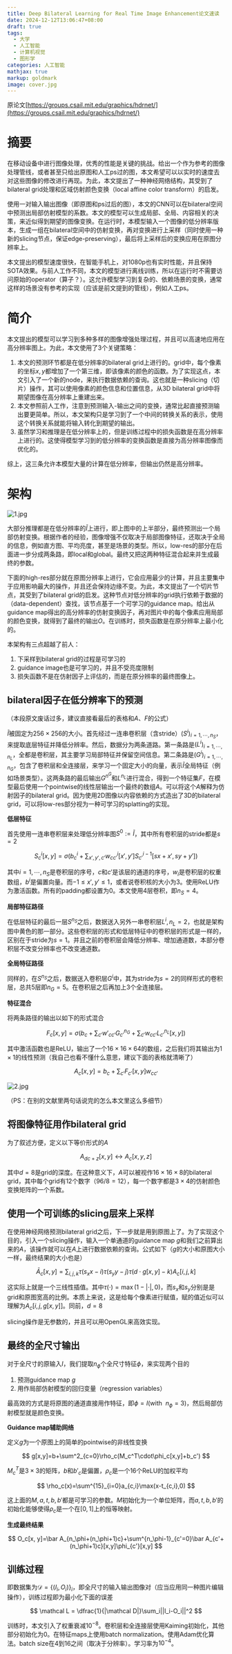 ```yaml
---
title: Deep Bilateral Learning for Real Time Image Enhancement论文速读
date: 2024-12-12T13:06:47+08:00
draft: true
tags:
  - 大学
  - 人工智能
  - 计算机视觉
  - 图形学
categories: 人工智能
mathjax: true
markup: goldmark
image: cover.jpg
---
```


原论文[https://groups.csail.mit.edu/graphics/hdrnet/](https://groups.csail.mit.edu/graphics/hdrnet/)

# 摘要

在移动设备中进行图像处理，优秀的性能是关键的挑战。给出一个作为参考的图像处理管线，或者甚至只给出原图和人工ps过的图，本文希望可以以实时的速度去对这些图像的修改进行再现。为此，本文提出了一种神经网络结构，其受到了bilateral grid处理和区域仿射颜色变换（local affine color transform）的启发。

使用一对输入输出图像（即原图和ps过后的图），本文的CNN可以在bilateral空间中预测出局部仿射模型的系数。本文的模型可以生成局部、全局、内容相关的决策，来近似得到期望的图像变换。在运行时，本模型输入一个图像的低分辨率版本，生成一组在bilateral空间中的仿射变换，再对变换进行上采样（同时使用一种新的slicing节点，保证edge-preserving），最后将上采样后的变换应用在原图分辨率上。

本文提出的模型速度很快，在智能手机上，对1080p也有实时性能，并且保持SOTA效果。与前人工作不同，本文的模型进行离线训练，所以在运行时不需要访问原始的operator（算子？）。这允许模型学习到复杂的、依赖场景的变换，通常这样的场景没有参考的实现（应该是前文提到的管线），例如人工ps。

# 简介

本文提出的模型可以学习到多种多样的图像增强处理过程，并且可以高速地应用在高分辨率图上。为此，本文使用了3个关键策略：

1. 本文的预测环节都是在低分辨率的bilateral grid上进行的。grid中，每个像素的坐标$x,y$都增加了一个第三维，即该像素的颜色的函数。为了实现这点，本文引入了一个新的node，来执行数据依赖的查询。这也就是一种slicing（切片）操作，其可以使用像素的颜色信息和位置信息，从3D bilateral grid中将期望图像在高分辨率上重建出来。
2. 本文参照前人工作，注意到预测输入-输出之间的变换，通常比起直接预测输出要更简单。所以，本文架构只是学习到了一个中间的转换关系的表示，使用这个转换关系就能将输入转化到期望的输出。
3. 虽然学习和推理是在低分辨率上的，但是训练过程中的损失函数是在高分辨率上进行的。这使得模型学习到的低分辨率的变换函数是直接为高分辨率图像而优化的。

综上，这三条允许本模型大量的计算在低分辨率，但输出仍然是高分辨率。

# 架构

![1.jpg](1.jpg)

大部分推理都是在低分辨率的$\tilde{I}$上进行，即上图中的上半部分，最终预测出一个局部仿射变换。根据作者的经验，图像增强不仅取决于局部图像特征，还取决于全局的信息，例如直方图、平均亮度，甚至是场景的类型。所以，low-res的部分在后面进一步分成两条路，即local和global。最终又把这两种特征混合起来并生成最终的参数。

下面的high-res部分就在原图分辨率上进行，它会应用最少的计算，并且主要集中于应用影响最大的操作，并且还会保持边缘不变。为此，本文提出了一个切片节点，其受到了bilateral grid的启发。这种节点对低分辨率的grid执行依赖于数据的（data-dependent）查找，该节点基于一个可学习的guidance map。给出从guidance map得出的高分辨率的仿射变换因子，再对图片中的每个像素应用局部的颜色变换，就得到了最终的输出$O$。在训练时，损失函数是在原分辨率上最小化的。

本架构有三点超越了前人：

1. 下采样到bilateral grid的过程是可学习的
2. guidance image也是可学习的，并且不受亮度限制
3. 损失函数不是在仿射因子上评估的，而是在原分辨率的最终图像上。

## bilateral因子在低分辨率下的预测

（本段原文废话过多，建议直接看最后的表格和$A$、$F$的公式）

$\tilde{I}$被固定为$256\times 256$的大小。首先经过一连串卷积层（含stride）$(S^i)_{i=1,\cdots,n_S}$，来提取底层特征并降低分辨率。然后，数据分为两条道路。第一条路是$(L^i)_{i=1,\cdots,n_L}$，全都是卷积层，其主要学习局部特征并保留空间信息。第二条路是$(G^i)_{i=1,\cdots,n_G}$，包含了卷积层和全连接层，来学习一个固定大小的向量，表示$\tilde{I}$全局特征（例如场景类型）。这两条路的最后输出$G^{n^G}$和$L^{n_L}$进行混合，得到一个特征集$F$，在模型最后使用一个pointwise的线性层输出一个最终的数组$A$。可以将这个$A$解释为仿射因子的bilateral grid。因为使用2D图像以内容依赖的方式造出了3D的bilateral grid，可以将low-res部分视为一种可学习的splatting的实现。

**低层特征**

首先使用一连串卷积层来处理低分辨率图$S^0 := \tilde{I}$，其中所有卷积层的stride都是$s=2$

$$
S^i_c[x,y]=\sigma\bigg(b^i_c+\sum_{x',y',c'}w^i_{cc'}[x',y']S^{i-1}_{c'}[sx+x',sy+y']\bigg)
$$

其中$i=1,\cdots,n_S$是卷积层的序号，$c$和$c'$是该层的通道的序号，$w_i$是卷积层的权重数组，$b^i$是偏置向量。而$-1\leq x', y' \leq 1$，或者说卷积核的大小为$3$。使用ReLU作为激活函数。所有的padding都设置为$0$。本文使用4层卷积，即$n_S=4$。

**局部特征路径**

在低层特征的最后一层$S^{n_S}$之后，数据送入另外一串卷积层$L^i, n_L=2$，也就是架构图中黄色的那一部分。这些卷积层的形式和低层特征中的卷积层的形式是一样的，区别在于stride为$s=1$。并且之前的卷积层会降低分辨率、增加通道数，本部分卷积层不改变分辨率也不改变通道数。

**全局特征路径**

同样的，在$S^{n_S}$之后，数据送入卷积层$G^i$中，其为stride为$s=2$的同样形式的卷积层，总共5层即$n_G=5$。在卷积层之后再加上3个全连接层。

**特征混合**

将两条路径的输出以如下的形式混合

$$
F_c[x,y]=\sigma\bigg(b_c+\sum_{c'}w'_{cc'}G^{n_G}_{c'}+\sum_{c'}w_{cc'}L^{n_L}_{c'}[x, y]\bigg)
$$

其中激活函数也是ReLU，输出了一个$16\times 16\times 64$的数组，之后我们将其输出为$1\times 1$的线性预测（我自己也看不懂什么意思，建议下面的表格就清晰了）

$$
A_c[x, y] = b_c+\sum_{c'}F_{c'}[x,y]w_{cc'}
$$

![2.jpg](2.jpg)

（PS：在别的文献里两句话说完的怎么本文里这么多细节）

## 将图像特征用作bilateral grid

为了叙述方便，定义以下等价形式的$A$

$$
A_{dc+z}[x,y]\leftrightarrow A_c[x,y,z]
$$

其中$d=8$是grid的深度。在这种意义下，$A$可以被视作$16\times 16\times 8$的bilateral grid，其中每个grid有12个数字（$96/8=12$），每一个数字都是$3\times 4$的仿射颜色变换矩阵的一个系数。

## 使用一个可训练的slicing层来上采样

在使用神经网络预测bilateral grid之后，下一步就是用到原图上了。为了实现这个目的，引入一个slicing操作，输入一个单通道的guidance map $g$和我们之前算出来的$A$，该操作就可以在$A$上进行数据依赖的查询。公式如下（$g$的大小和原图大小一样，最终结果的大小也是）

$$
\bar A_c[x,y]=\sum_{i,j,k}\tau(s_xx-i)\tau(s_yy-j)\tau(d\cdot g[x,y]-k)A_c[i,j,k]
$$

这实际上就是一个三线性插值。其中$\tau(\cdot)=\max(1-|\cdot|,0)$，而$s_x$和$s_y$分别是是grid和原图宽高的比例。本质上来说，这是给每个像素进行赋值，赋的值近似可以理解为$A_c[i,j,g[x,y]]$。同前，$d=8$

slicing操作是无参数的，并且可以用OpenGL来高效实现。

## 最终的全尺寸输出

对于全尺寸的原输入$I$，我们提取$n_\phi$个全尺寸特征$\phi$，来实现两个目的

1. 预测guidance map $g$
2. 用作局部仿射模型的回归变量（regression variables）

最高效的方式是将原图的通道直接用作特征，即$\phi=I(\text{with}\ \ n_\phi=3)$，然后局部仿射模型就是颜色变换。

**Guidance map辅助网络**

定义$g$为一个原图上的简单的pointwise的非线性变换

$$
g[x,y]=b+\sum^2_{c=0}\rho_c(M_c^T\cdot\phi_c[x,y]+b_c')
$$

$M^T_c$是$3\times 3$的矩阵，$b$和$b'_c$是偏置，$\rho_c$是一个16个ReLU的加权平均

$$
\rho_c(x)=\sum^{15}_{i=0}a_{c,i}\max(x-t_{c,i},0)
$$

这上面的$M,a,t,b,b'$都是可学习的参数。$M$初始化为一个单位矩阵，而$a,t,b,b'$的初始化能够使得$\rho_c$是一个在$[0,1]$上的恒等映射。

**生成最终结果**

$$
O_c[x, y]=\bar A_{n_\phi+(n_\phi+1)c}+\sum^{n_\phi-1}_{c'=0}\bar A_{c'+(n_\phi+1)c}[x,y]\phi_{c'}[x,y]
$$

## 训练过程

即数据集为$\mathcal D=\{(I_i, O_i)\}_i$，即全尺寸的输入输出图像对（应当应用同一种图片编辑操作），训练过程即为最小化下面的误差

$$
\mathcal L = \dfrac{1}{|\mathcal D|}\sum_i||I_i-O_i||^2
$$

训练时，本文引入了权重衰减$10^{-8}$。卷积层和全连接层使用Kaiming初始化，其他部分初始化为0。在特征maps上使用batch normalization。使用Adam优化算法。batch size在4到16之间（取决于分辨率）。学习率为$10^{-4}$。
